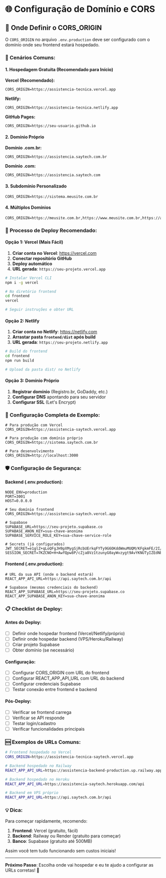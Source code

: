 # 🌐 Configuração de Domínio e CORS

## 📍 Onde Definir o CORS_ORIGIN

O `CORS_ORIGIN` no arquivo `.env.production` deve ser configurado com o domínio onde seu frontend estará hospedado.

### 🎯 **Cenários Comuns:**

#### 1. **Hospedagem Gratuita (Recomendado para Início)**

**Vercel (Recomendado):**
```env
CORS_ORIGIN=https://assistencia-tecnica.vercel.app
```

**Netlify:**
```env
CORS_ORIGIN=https://assistencia-tecnica.netlify.app
```

**GitHub Pages:**
```env
CORS_ORIGIN=https://seu-usuario.github.io
```

#### 2. **Domínio Próprio**

**Domínio .com.br:**
```env
CORS_ORIGIN=https://assistencia.saytech.com.br
```

**Domínio .com:**
```env
CORS_ORIGIN=https://assistencia.saytech.com
```

#### 3. **Subdomínio Personalizado**

```env
CORS_ORIGIN=https://sistema.meusite.com.br
```

#### 4. **Múltiplos Domínios**

```env
CORS_ORIGIN=https://meusite.com.br,https://www.meusite.com.br,https://app.meusite.com.br
```

### 🚀 **Processo de Deploy Recomendado:**

#### **Opção 1: Vercel (Mais Fácil)**

1. **Criar conta no Vercel**: https://vercel.com
2. **Conectar repositório GitHub**
3. **Deploy automático**
4. **URL gerada**: `https://seu-projeto.vercel.app`

```bash
# Instalar Vercel CLI
npm i -g vercel

# No diretório frontend
cd frontend
vercel

# Seguir instruções e obter URL
```

#### **Opção 2: Netlify**

1. **Criar conta no Netlify**: https://netlify.com
2. **Arrastar pasta `frontend/dist` após build**
3. **URL gerada**: `https://seu-projeto.netlify.app`

```bash
# Build do frontend
cd frontend
npm run build

# Upload da pasta dist/ no Netlify
```

#### **Opção 3: Domínio Próprio**

1. **Registrar domínio** (Registro.br, GoDaddy, etc.)
2. **Configurar DNS** apontando para seu servidor
3. **Configurar SSL** (Let's Encrypt)

### 🔧 **Configuração Completa de Exemplo:**

```env
# Para produção com Vercel
CORS_ORIGIN=https://assistencia-saytech.vercel.app

# Para produção com domínio próprio
CORS_ORIGIN=https://sistema.saytech.com.br

# Para desenvolvimento
CORS_ORIGIN=http://localhost:3000
```

### 🛡️ **Configuração de Segurança:**

#### **Backend (.env.production):**
```env
NODE_ENV=production
PORT=3001
HOST=0.0.0.0

# Seu domínio frontend
CORS_ORIGIN=https://assistencia-saytech.vercel.app

# Supabase
SUPABASE_URL=https://seu-projeto.supabase.co
SUPABASE_ANON_KEY=sua-chave-anonima
SUPABASE_SERVICE_ROLE_KEY=sua-chave-service-role

# Secrets (já configurados)
JWT_SECRET=e1glZ+qLoQFgJH9pXMygSjRcbUErkqFYTy9G6OKddWmuMUQM/KFgkmFE/2I/fz7izm3mSMVp7uKwZIWz36RWDg==
SESSION_SECRET=7KZCNO+H+AwfQpw8P/cZja8Vz1tzunyG0ayWvzygt9AvYKNUTyIZEdNbiqj1ETGQSkpfxQeVzff01xCOiroG7A==
```

#### **Frontend (.env.production):**
```env
# URL da sua API (onde o backend estará)
REACT_APP_API_URL=https://api.saytech.com.br/api

# Supabase (mesmas credenciais do backend)
REACT_APP_SUPABASE_URL=https://seu-projeto.supabase.co
REACT_APP_SUPABASE_ANON_KEY=sua-chave-anonima
```

### 📋 **Checklist de Deploy:**

#### **Antes do Deploy:**
- [ ] Definir onde hospedar frontend (Vercel/Netlify/próprio)
- [ ] Definir onde hospedar backend (VPS/Heroku/Railway)
- [ ] Criar projeto Supabase
- [ ] Obter domínio (se necessário)

#### **Configuração:**
- [ ] Configurar CORS_ORIGIN com URL do frontend
- [ ] Configurar REACT_APP_API_URL com URL do backend
- [ ] Configurar credenciais Supabase
- [ ] Testar conexão entre frontend e backend

#### **Pós-Deploy:**
- [ ] Verificar se frontend carrega
- [ ] Verificar se API responde
- [ ] Testar login/cadastro
- [ ] Verificar funcionalidades principais

### 🆘 **Exemplos de URLs Comuns:**

```bash
# Frontend hospedado no Vercel
CORS_ORIGIN=https://assistencia-tecnica-saytech.vercel.app

# Backend hospedado no Railway
REACT_APP_API_URL=https://assistencia-backend-production.up.railway.app/api

# Backend hospedado no Heroku
REACT_APP_API_URL=https://assistencia-saytech.herokuapp.com/api

# Backend em VPS próprio
REACT_APP_API_URL=https://api.saytech.com.br/api
```

### 💡 **Dica:**

Para começar rapidamente, recomendo:
1. **Frontend**: Vercel (gratuito, fácil)
2. **Backend**: Railway ou Render (gratuito para começar)
3. **Banco**: Supabase (gratuito até 500MB)

Assim você tem tudo funcionando sem custos iniciais!

---

**Próximo Passo**: Escolha onde vai hospedar e eu te ajudo a configurar as URLs corretas! 🚀